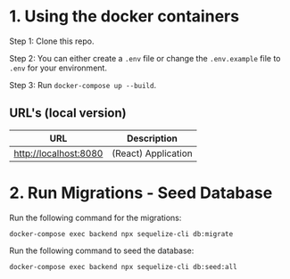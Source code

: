 # 1. Using the docker containers
Step 1: Clone this repo.

Step 2: You can either create a `.env` file or change the `.env.example` file to `.env` for your environment.

Step 3: Run `docker-compose up --build`.

## URL's (local version)

| URL                                                                                | Description           |
|------------------------------------------------------------------------------------|-----------------------|
| [http://localhost:8080](http://localhost:8080)                                     | (React) Application            |

# 2. Run Migrations - Seed Database
Run the following command for the migrations:

`docker-compose exec backend npx sequelize-cli db:migrate`

Run the following command to seed the database:

`docker-compose exec backend npx sequelize-cli db:seed:all`

